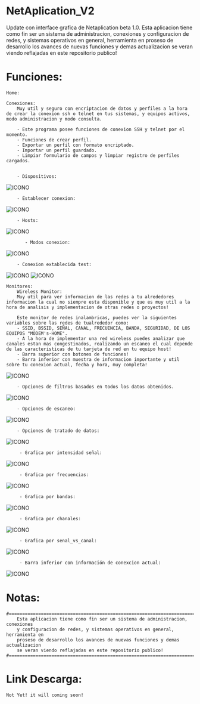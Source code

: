# NetAplication_V2
 Update con interface grafica de Netaplication beta 1.0.
 Esta aplicacion tiene como fin ser un sistema de administracion, conexiones 
	y configuracion de redes, y sistemas operativos en general, herramienta en 
	proseso de desarrollo los avances de nuevas funciones y demas actualizacion 
	se veran viendo reflajadas en este repositorio publico!

# Funciones:
    Home:

    Conexiones: 
        Muy util y seguro con encriptacion de datos y perfiles a la hora de crear la conexion ssh o telnet en tus sistemas, y equipos activos, modo administracion y modo consulta.

        - Este programa posee funciones de conexion SSH y telnet por el momento.
        - Funciones de crear perfil.
        - Exportar un perfil con formato encriptado.
        - Importar un perfil guardado.
        - Limpiar formulario de campos y limpiar registro de perfiles cargados.


        - Dispositivos:
   ![ICONO](https://github.com/emerson199818/NetAplication_V2.0/blob/main/PROYECTO%2FDIAGRAMAS%2FCapturas%2Fc_6.PNG)

        - Establecer conexion:
   ![ICONO](https://github.com/emerson199818/NetAplication_V2.0/blob/main/PROYECTO%2FDIAGRAMAS%2FCapturas%2Fc_7.PNG)

        - Hosts:
   ![ICONO](https://github.com/emerson199818/NetAplication_V2.0/blob/main/PROYECTO%2FDIAGRAMAS%2FCapturas%2Fc_10.PNG)

           - Modos conexion:
   ![ICONO](https://github.com/emerson199818/NetAplication_V2.0/blob/main/PROYECTO%2FDIAGRAMAS%2FCapturas%2Fc_11.PNG)

        - Conexion extablecida test:
   ![ICONO](https://github.com/emerson199818/NetAplication_V2.0/blob/main/PROYECTO%2FDIAGRAMAS%2FCapturas%2Fc_12.PNG)
   ![ICONO](https://github.com/emerson199818/NetAplication_V2.0/blob/main/PROYECTO%2FDIAGRAMAS%2FCapturas%2Fc_13.PNG)

    Monitores:
    	Wireless Monitor:
    	Muy util para ver informacion de las redes a tu alrededores informacion la cual no siempre esta disponible y que es muy util a la hora de analisis y implementacion de otras redes o proyectos!

    	Este monitor de redes inalambricas, puedes ver la siguientes variables sobre las redes de tualrededor como:
   		- SSID, BSSID, SEÑAL, CANAL, FRECUENCIA, BANDA, SEGURIDAD, DE LOS EQUIPOS "MODEM's-HOME".
   		- A la hora de implementar una red wireless puedes analizar que canales estan mas congestinados, realizando un escaneo el cual depende de las caracteristicas de tu tarjeta de red en tu equipo host!
   		- Barra superior con botones de funciones!
   		- Barra inferior con muestra de informacion importante y util sobre tu conexion actual, fecha y hora, muy completa!

   ![ICONO](https://github.com/emerson199818/NetAplication_V2.0/blob/main/PROYECTO%2FDIAGRAMAS%2FCapturas%2F1.PNG)
   
   		- Opciones de filtros basados en todos los datos obtenidos.
   ![ICONO](https://github.com/emerson199818/NetAplication_V2.0/blob/main/PROYECTO%2FDIAGRAMAS%2FCapturas%2Fw_3.PNG)
   
   		- Opciones de escaneo:
   ![ICONO](https://github.com/emerson199818/NetAplication_V2.0/blob/main/PROYECTO%2FDIAGRAMAS%2FCapturas%2Fw_1.PNG)
   
   		- Opciones de tratado de datos:
   ![ICONO](https://github.com/emerson199818/NetAplication_V2.0/blob/main/PROYECTO%2FDIAGRAMAS%2FCapturas%2Fw_2.PNG)

         - Grafica por intensidad señal:
   ![ICONO](https://github.com/emerson199818/NetAplication_V2.0/blob/main/PROYECTO%2FDIAGRAMAS%2FCapturas%2Fg_2.PNG)

         - Grafica por frecuencias:
   ![ICONO](https://github.com/emerson199818/NetAplication_V2.0/blob/main/PROYECTO%2FDIAGRAMAS%2FCapturas%2Fg_3.PNG)

         - Grafica por bandas:
   ![ICONO](https://github.com/emerson199818/NetAplication_V2.0/blob/main/PROYECTO%2FDIAGRAMAS%2FCapturas%2Fg_4.PNG)

         - Grafica por chanales:
   ![ICONO](https://github.com/emerson199818/NetAplication_V2.0/blob/main/PROYECTO%2FDIAGRAMAS%2FCapturas%2Fg_5.PNG)

         - Grafica por senal_vs_canal:
   ![ICONO](https://github.com/emerson199818/NetAplication_V2.0/blob/main/PROYECTO%2FDIAGRAMAS%2FCapturas%2Fg_6.PNG)

         - Barra inferior con información de conexcion actual:
   ![ICONO](https://github.com/emerson199818/NetAplication_V2.0/blob/main/PROYECTO%2FDIAGRAMAS%2FCapturas%2Fw_4.PNG)


# Notas:
    #===================================================================================#
    	Esta aplicacion tiene como fin ser un sistema de administracion, conexiones 
    	y configuracion de redes, y sistemas operativos en general, herramienta en 
    	proseso de desarrollo los avances de nuevas funciones y demas actualizacion 
    	se veran viendo reflajadas en este repositorio publico!
    #===================================================================================#

# Link Descarga:
    Not Yet! it will coming soon!

